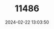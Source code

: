---
title: "11486"
category: "Lemniscomys mittendorfi"
draft: false
date: 2024-02-22 13:03:50
languages:
  English: ["Mittendorf's Lemniscomys", "Mittendorf’s Lemniscomys", "Mittendorf's Striped Grass Mouse"]
---